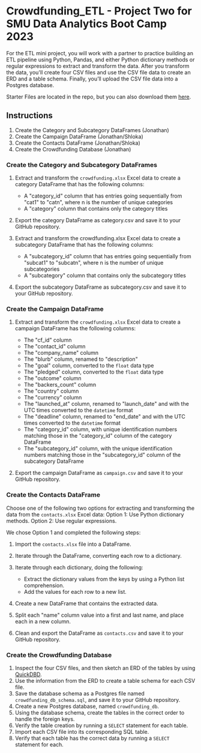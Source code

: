 # Crowdfunding_ETL - Project Two for SMU Data Analytics Boot Camp 2023

For the ETL mini project, you will work with a partner to practice building an ETL pipeline using Python, Pandas, and either Python dictionary methods or regular expressions to extract and transform the data. After you transform the data, you'll create four CSV files and use the CSV file data to create an ERD and a table schema. Finally, you’ll upload the CSV file data into a Postgres database.

Starter Files are located in the repo, but you can also download them [here](https://static.bc-edx.com/data/dl-1-2/m13/lms/starter/Starter_Files.zip).

## Instructions
1. Create the Category and Subcategory DataFrames (Jonathan)
2. Create the Campaign DataFrame (Jonathan/Shloka)
3. Create the Contacts DataFrame (Jonathan/Shloka)
4. Create the Crowdfunding Database (Jonathan)

### Create the Category and Subcategory DataFrames
1. Extract and transform the `crowdfunding.xlsx` Excel data to create a category DataFrame that has the following columns:
   - A "category_id" column that has entries going sequentially from "cat1" to "catn", where n is the number of unique categories
   - A "category" column that contains only the category titles
  
2. Export the category DataFrame as category.csv and save it to your GitHub repository.
3. Extract and transform the crowdfunding.xlsx Excel data to create a subcategory DataFrame that has the following columns:
   - A "subcategory_id" column that has entries going sequentially from "subcat1" to "subcatn", where n is the number of unique subcategories
   - A "subcategory" column that contains only the subcategory titles
  
4. Export the subcategory DataFrame as subcategory.csv and save it to your GitHub repository.

### Create the Campaign DataFrame
1. Extract and transform the `crowdfunding.xlsx` Excel data to create a campaign DataFrame has the following columns:
   - The "cf_id" column
   - The "contact_id" column
   - The "company_name" column
   - The "blurb" column, renamed to "description"
   - The "goal" column, converted to the `float` data type
   - The "pledged" column, converted to the `float` data type
   - The "outcome" column
   - The "backers_count" column
   - The "country" column
   - The "currency" column
   - The "launched_at" column, renamed to "launch_date" and with the UTC times converted to the `datetime` format
   - The "deadline" column, renamed to "end_date" and with the UTC times converted to the `datetime` format
   - The "category_id" column, with unique identification numbers matching those in the "category_id" column of the category DataFrame
   - The "subcategory_id" column, with the unique identification numbers matching those in the "subcategory_id" column of the subcategory DataFrame
   
2. Export the campaign DataFrame as `campaign.csv` and save it to your GitHub repository.

### Create the Contacts DataFrame
Choose one of the following two options for extracting and transforming the data from the `contacts.xlsx` Excel data:
Option 1: Use Python dictionary methods.
Option 2: Use regular expressions.

We chose Option 1 and completed the following steps:

1. Import the `contacts.xlsx` file into a DataFrame.
2. Iterate through the DataFrame, converting each row to a dictionary.
3. Iterate through each dictionary, doing the following:
   - Extract the dictionary values from the keys by using a Python list comprehension.
   - Add the values for each row to a new list.
  
4. Create a new DataFrame that contains the extracted data.
5. Split each "name" column value into a first and last name, and place each in a new column.
6. Clean and export the DataFrame as `contacts.csv` and save it to your GitHub repository.

### Create the Crowdfunding Database
1. Inspect the four CSV files, and then sketch an ERD of the tables by using [QuickDBD](http://www.quickdatabasediagrams.com/).
2. Use the information from the ERD to create a table schema for each CSV file.
3. Save the database schema as a Postgres file named `crowdfunding_db_schema.sql`, and save it to your GitHub repository.
4. Create a new Postgres database, named `crowdfunding_db`.
5. Using the database schema, create the tables in the correct order to handle the foreign keys.
6. Verify the table creation by running a `SELECT` statement for each table.
7. Import each CSV file into its corresponding SQL table.
8. Verify that each table has the correct data by running a `SELECT` statement for each.


